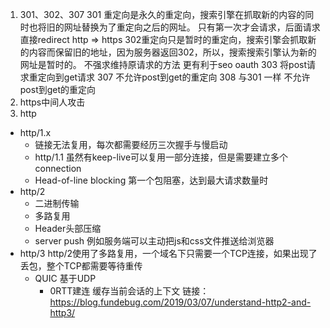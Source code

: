 1. 301、302、307
  301 重定向是永久的重定向，搜索引擎在抓取新的内容的同时也将旧的网址替换为了重定向之后的网址。
  只有第一次才会请求，后面请求直接redirect
  http => https
  302重定向只是暂时的重定向，搜索引擎会抓取新的内容而保留旧的地址，因为服务器返回302，所以，搜索搜索引擎认为新的网址是暂时的。
  不强求维持原请求的方法
  更有利于seo oauth
  303 将post请求重定向到get请求
  307 不允许post到get的重定向
  308 与301 一样 不允许post到get的重定向
2. https中间人攻击
3. http
  - http/1.x
    - 链接无法复用，每次都需要经历三次握手与慢启动
    - http/1.1 虽然有keep-live可以复用一部分连接，但是需要建立多个connection
    - Head-of-line blocking 第一个包阻塞，达到最大请求数量时
  - http/2
    - 二进制传输
    - 多路复用
    - Header头部压缩
    - server push
      例如服务端可以主动把js和css文件推送给浏览器
  - http/3
    http/2使用了多路复用，一个域名下只需要一个TCP连接，如果出现了丢包，整个TCP都需要等待重传
    - QUIC 基于UDP
      - 0RTT建连 缓存当前会话的上下文
  链接：https://blog.fundebug.com/2019/03/07/understand-http2-and-http3/
  